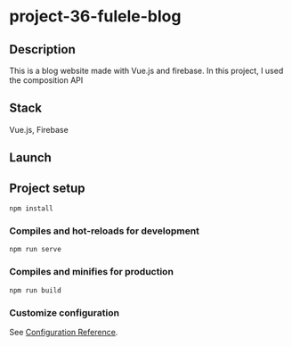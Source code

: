 # project-36-fulele-blog

## Description

This is a blog website made with Vue.js and firebase. In this project, I used the composition API

## Stack

Vue.js, Firebase

## Launch

## Project setup

```
npm install
```

### Compiles and hot-reloads for development

```
npm run serve
```

### Compiles and minifies for production

```
npm run build
```

### Customize configuration

See [Configuration Reference](https://cli.vuejs.org/config/).
